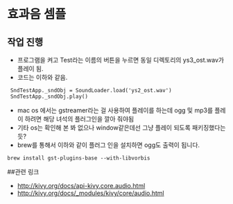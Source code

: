 # 효과음 셈플
## 작업 진행
- 프로그램을 켜고 Test라는 이름의 버튼을 누르면 동일 디렉토리의 ys3_ost.wav가 플레이 됨.
- 코드는 이하와 같음.
```
 SndTestApp._sndObj = SoundLoader.load('ys2_ost.wav')
 SndTestApp._sndObj.play()
```

- mac os 에서는 gstreamer라는 걸 사용하여 플레이를 하는데 ogg 및 mp3를 플레이 하려면 해당 녀석의 플러그인을 깔아 줘야됨
- 기타 os는 확인해 본 봐 없으나 window같은데선 그냥 플레이 되도록 패키징했다는 듯?
- brew를 통해서 이하와 같이 플러그 인을 설치하면 ogg도 출력이 됩니다.

```
brew install gst-plugins-base --with-libvorbis
```

##관련 링크
 - http://kivy.org/docs/api-kivy.core.audio.html
 - http://kivy.org/docs/_modules/kivy/core/audio.html
